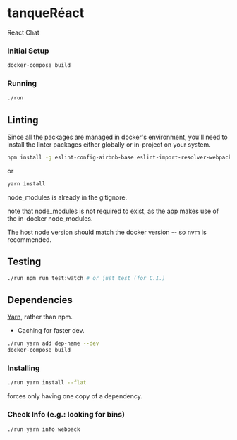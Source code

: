 # tanqueRéact
React Chat

### Initial Setup

```bash
docker-compose build
```

### Running

```bash
./run
```

## Linting

Since all the packages are managed in docker's environment, you'll need to install the linter packages either globally or in-project on your system.

```bash
npm install -g eslint-config-airbnb-base eslint-import-resolver-webpack eslint-loader eslint-plugin-babel eslint-plugin-import eslint-plugin-jest eslint-plugin-react
```

or

```bash
yarn install
```

node_modules is already in the gitignore.

note that node_modules is not required to exist, as the app makes use of the in-docker node_modules.

The host node version should match the docker version -- so nvm is recommended.

## Testing

```bash
./run npm run test:watch # or just test (for C.I.)
```

## Dependencies

[Yarn](https://yarnpkg.com/en/), rather than npm.
 - Caching for faster dev.

```bash
./run yarn add dep-name --dev
docker-compose build
```

### Installing
```bash
./run yarn install --flat
```
forces only having one copy of a dependency.

### Check Info (e.g.: looking for bins)
```bash
./run yarn info webpack
```
